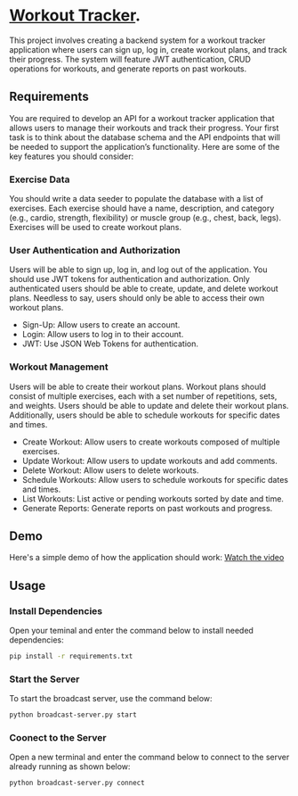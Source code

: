# [Workout Tracker](https://roadmap.sh/projects/fitness-workout-tracker).
This project involves creating a backend system for a workout tracker application where users can sign up, log in, create workout plans, and track their progress. The system will feature JWT authentication, CRUD operations for workouts, and generate reports on past workouts.


## Requirements
You are required to develop an API for a workout tracker application that allows users to manage their workouts and track their progress. Your first task is to think about the database schema and the API endpoints that will be needed to support the application’s functionality. Here are some of the key features you should consider:

### Exercise Data
You should write a data seeder to populate the database with a list of exercises. Each exercise should have a name, description, and category (e.g., cardio, strength, flexibility) or muscle group (e.g., chest, back, legs). Exercises will be used to create workout plans.

### User Authentication and Authorization
Users will be able to sign up, log in, and log out of the application. You should use JWT tokens for authentication and authorization. Only authenticated users should be able to create, update, and delete workout plans. Needless to say, users should only be able to access their own workout plans.
- Sign-Up: Allow users to create an account.
- Login: Allow users to log in to their account.
- JWT: Use JSON Web Tokens for authentication.

### Workout Management
Users will be able to create their workout plans. Workout plans should consist of multiple exercises, each with a set number of repetitions, sets, and weights. Users should be able to update and delete their workout plans. Additionally, users should be able to schedule workouts for specific dates and times.
- Create Workout: Allow users to create workouts composed of multiple exercises.
- Update Workout: Allow users to update workouts and add comments.
- Delete Workout: Allow users to delete workouts.
- Schedule Workouts: Allow users to schedule workouts for specific dates and times.
- List Workouts: List active or pending workouts sorted by date and time.
- Generate Reports: Generate reports on past workouts and progress.


## Demo
Here's a simple demo of how the application should work:
[Watch the video](https://www.youtube.com/watch?v=IyHRBj_iKY0)


## Usage
### Install Dependencies
Open your teminal and enter the command below to install needed dependencies:
```bash
pip install -r requirements.txt
```

### Start the Server
To start the broadcast server, use the command below:
```bash
python broadcast-server.py start
```

### Coonect to the Server
Open a new terminal and enter the command below to connect to the server already running as shown below:
```bash
python broadcast-server.py connect
```
